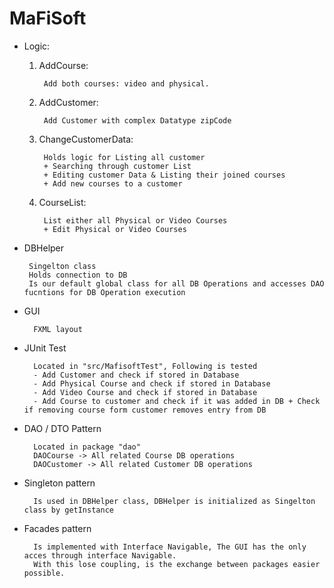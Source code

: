 # MaFiSoft


* Logic: 
    1. AddCourse:
    
            Add both courses: video and physical.

    2. AddCustomer:
        
            Add Customer with complex Datatype zipCode

    3. ChangeCustomerData:
    
            Holds logic for Listing all customer
            + Searching through customer List
            + Editing customer Data & Listing their joined courses
            + Add new courses to a customer
            
    4. CourseList:
            
            List either all Physical or Video Courses
            + Edit Physical or Video Courses

*  DBHelper
    
        Singelton class
        Holds connection to DB
        Is our default global class for all DB Operations and accesses DAO fucntions for DB Operation execution

* GUI
    
        FXML layout
        
* JUnit Test
   
        Located in "src/MafisoftTest", Following is tested
        - Add Customer and check if stored in Database
        - Add Physical Course and check if stored in Database
        - Add Video Course and check if stored in Database
        - Add Course to customer and check if it was added in DB + Check if removing course form customer removes entry from DB
         
* DAO / DTO Pattern

        Located in package "dao"
        DAOCourse -> All related Course DB operations
        DAOCustomer -> All related Customer DB operations
        
        
* Singleton pattern

        Is used in DBHelper class, DBHelper is initialized as Singelton class by getInstance 

* Facades pattern

        Is implemented with Interface Navigable, The GUI has the only acces through interface Navigable. 
        With this lose coupling, is the exchange between packages easier possible.


